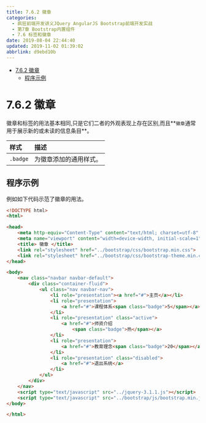 ```yaml
---
title: 7.6.2 徽章
categories: 
  - 疯狂前端开发讲义JQuery AngularJS Bootstrap前端开发实战
  - 第7章 Bootstrap内置组件
  - 7.6 标签和徽章
date: 2019-08-04 22:44:40
updated: 2019-11-02 01:39:02
abbrlink: d9ebd10b
---
```

- [7.6.2 徽章](/ReadingNotes/d9ebd10b/#7-6-2-徽章)
    - [程序示例](/ReadingNotes/d9ebd10b/#程序示例)

<!--more-->
<script src="https://cdn.bootcss.com/jquery/3.4.0/jquery.slim.min.js"></script>
<script>$(document).ready(function () {$(".post-body > ul:nth-child(1)").hide();});</script>

<!--end-->
<!--SSTStart-->
# 7.6.2 徽章 #
徽章和标签的用法基本相同,只是它们二者的外观表现上存在区别,而且**`徽章`通常用于展示新的或未读的信息条目**。

|样式|描述|
|:---|:---|
|`.badge`|为徽章添加的通用样式。|
<!--SSTStop-->
## 程序示例 ##
例如如下代码示范了徽章的用法。
```html
<!DOCTYPE html>
<html>

<head>
	<meta http-equiv="Content-Type" content="text/html; charset=utf-8" />
	<meta name="viewport" content="width=device-width, initial-scale=1">
	<title> 徽章 </title>
	<link rel="stylesheet" href="../bootstrap/css/bootstrap.min.css">
	<link rel="stylesheet" href="../bootstrap/css/bootstrap-theme.min.css">
</head>

<body>
	<nav class="navbar navbar-default">
		<div class="container-fluid">
			<ul class="nav navbar-nav">
				<li role="presentation"><a href="#">主页</a></li>
				<li role="presentation">
					<a href="#">课程体系<span class="badge">5</span></a>
				</li>
				<li role="presentation" class="active">
					<a href="#">师资介绍
						<span class="badge">热</span></a>
				</li>
				<li role="presentation">
					<a href="#">教育理念<span class="badge">20</span></a>
				</li>
				<li role="presentation" class="disabled">
					<a href="#">退出系统</a>
				</li>
			</ul>
		</div>
	</nav>
	<script type="text/javascript" src="../jquery-3.1.1.js"></script>
	<script type="text/javascript" src="../bootstrap/js/bootstrap.min.js"></script>
</body>

</html>
```

